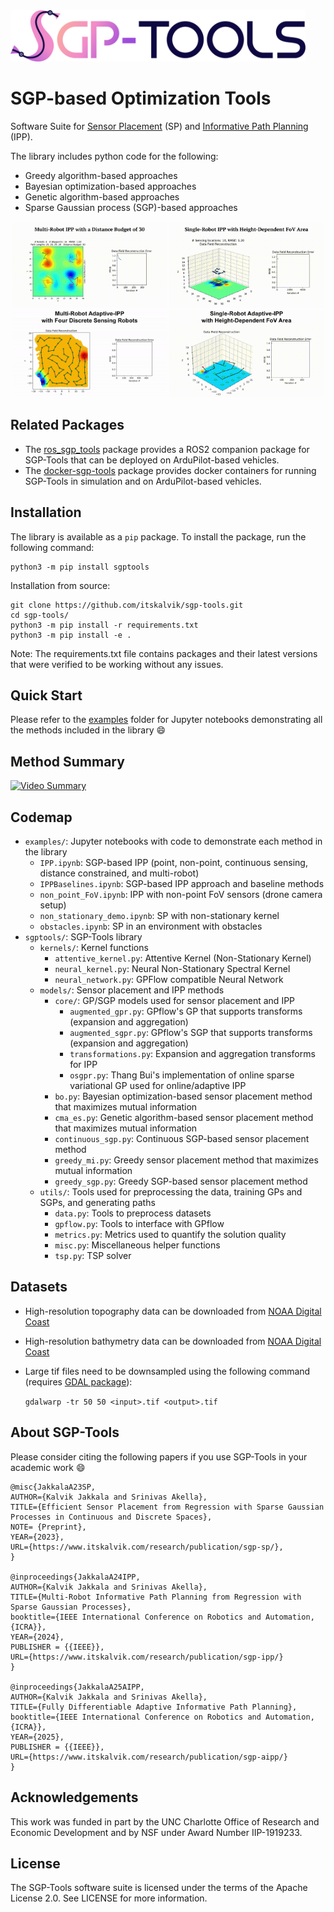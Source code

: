 <div style="text-align:left">
<img width="472" src="docs/assets/SGP-Tools.png">
</div>

# SGP-based Optimization Tools
Software Suite for [Sensor Placement](https://www.itskalvik.com/research/publication/sgp-sp/) (SP) and [Informative Path Planning](https://www.itskalvik.com/research/publication/sgp-ipp/) (IPP). 

The library includes python code for the following:
- Greedy algorithm-based approaches
- Bayesian optimization-based approaches
- Genetic algorithm-based approaches
- Sparse Gaussian process (SGP)-based approaches

<p align="center">
  <img src="docs/assets/point_sensing.gif" width="49%">
  <img src="docs/assets/non-point_sensing.gif" width="49%">
  <img src="docs/assets/AIPP-4R.gif" width="49%">
  <img src="docs/assets/AIPP-non-point_sensing.gif" width="49%">
</p>

## Related Packages

- The [ros_sgp_tools](https://github.com/itskalvik/ros_sgp_tools) package provides a ROS2 companion package for SGP-Tools that can be deployed on ArduPilot-based vehicles. 
- The [docker-sgp-tools](https://github.com/itskalvik/docker-sgp-tools) package provides docker containers for running SGP-Tools in simulation and on ArduPilot-based vehicles.

## Installation
The library is available as a ```pip``` package. To install the package, run the following command:

```
python3 -m pip install sgptools
```

Installation from source:

```
git clone https://github.com/itskalvik/sgp-tools.git
cd sgp-tools/
python3 -m pip install -r requirements.txt
python3 -m pip install -e .
```

Note: The requirements.txt file contains packages and their latest versions that were verified to be working without any issues.

## Quick Start
Please refer to the [examples](https://www.itskalvik.com/sgp-tools/examples/IPP.html) folder for Jupyter notebooks demonstrating all the methods included in the library :smile:

## Method Summary
[![Video Summary](https://res.cloudinary.com/marcomontalbano/image/upload/v1713536416/video_to_markdown/images/youtube--G-RKFa1vNHM-c05b58ac6eb4c4700831b2b3070cd403.jpg)](https://www.youtube.com/embed/G-RKFa1vNHM?si=PLmrmkCwXRj7mc4A "Video Summary")

## Codemap
- `examples/`: Jupyter notebooks with code to demonstrate each method in the library
    - `IPP.ipynb`: SGP-based IPP (point, non-point, continuous sensing, distance constrained, and multi-robot)
    - `IPPBaselines.ipynb`: SGP-based IPP approach and baseline methods
    - `non_point_FoV.ipynb`: IPP with non-point FoV sensors (drone camera setup)
    - `non_stationary_demo.ipynb`: SP with non-stationary kernel
    - `obstacles.ipynb`: SP in an environment with obstacles
- `sgptools/`: SGP-Tools library
    - `kernels/`: Kernel functions
        - `attentive_kernel.py`: Attentive Kernel (Non-Stationary Kernel)
        - `neural_kernel.py`: Neural Non-Stationary Spectral Kernel
        - `neural_network.py`: GPFlow compatible Neural Network
    - `models/`: Sensor placement and IPP methods
        - `core/`: GP/SGP models used for sensor placement and IPP
            - `augmented_gpr.py`: GPflow's GP that supports transforms (expansion and aggregation)
            - `augmented_sgpr.py`: GPflow's SGP that supports transforms (expansion and aggregation)
            - `transformations.py`: Expansion and aggregation transforms for IPP
            - `osgpr.py`: Thang Bui's implementation of online sparse variational GP used for online/adaptive IPP
        - `bo.py`: Bayesian optimization-based sensor placement method that maximizes mutual information
        - `cma_es.py`: Genetic algorithm-based sensor placement method that maximizes mutual information
        - `continuous_sgp.py`: Continuous SGP-based sensor placement method
        - `greedy_mi.py`: Greedy sensor placement method that maximizes mutual information
        - `greedy_sgp.py`: Greedy SGP-based sensor placement method
    - `utils/`: Tools used for preprocessing the data, training GPs and SGPs, and generating paths
        - `data.py`: Tools to preprocess datasets
        - `gpflow.py`: Tools to interface with GPflow
        - `metrics.py`: Metrics used to quantify the solution quality
        - `misc.py`: Miscellaneous helper functions
        - `tsp.py`: TSP solver

## Datasets
* High-resolution topography data can be downloaded from [NOAA Digital Coast](https://coast.noaa.gov/dataviewer/#/lidar/search/where:ID=10046/details/10046)
* High-resolution bathymetry data can be downloaded from [NOAA Digital Coast](https://coast.noaa.gov/dataviewer/#/lidar/search/where:id=2475/details/2475)
* Large tif files need to be downsampled using the following command (requires [GDAL package](https://gdal.org/index.html)): 

    ```gdalwarp -tr 50 50 <input>.tif <output>.tif```

## About SGP-Tools
Please consider citing the following papers if you use SGP-Tools in your academic work :smile:

```
@misc{JakkalaA23SP,
AUTHOR={Kalvik Jakkala and Srinivas Akella},
TITLE={Efficient Sensor Placement from Regression with Sparse Gaussian Processes in Continuous and Discrete Spaces},
NOTE= {Preprint},
YEAR={2023},
URL={https://www.itskalvik.com/research/publication/sgp-sp/},
}

@inproceedings{JakkalaA24IPP,
AUTHOR={Kalvik Jakkala and Srinivas Akella},
TITLE={Multi-Robot Informative Path Planning from Regression with Sparse Gaussian Processes},
booktitle={IEEE International Conference on Robotics and Automation, {ICRA}},
YEAR={2024},
PUBLISHER = {{IEEE}},
URL={https://www.itskalvik.com/research/publication/sgp-ipp/}
}

@inproceedings{JakkalaA25AIPP,
AUTHOR={Kalvik Jakkala and Srinivas Akella},
TITLE={Fully Differentiable Adaptive Informative Path Planning},
booktitle={IEEE International Conference on Robotics and Automation, {ICRA}},
YEAR={2025},
PUBLISHER = {{IEEE}},
URL={https://www.itskalvik.com/research/publication/sgp-aipp/}
}
``` 

## Acknowledgements
This work was funded in part by the UNC Charlotte Office of Research and Economic Development and by NSF under Award Number IIP-1919233.

## License
The SGP-Tools software suite is licensed under the terms of the Apache License 2.0.
See LICENSE for more information.
